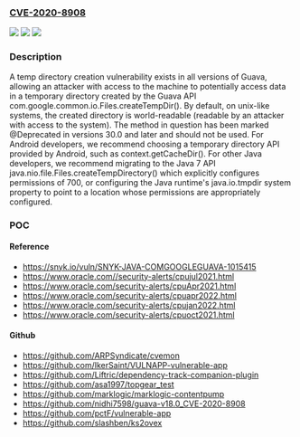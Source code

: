### [CVE-2020-8908](https://cve.mitre.org/cgi-bin/cvename.cgi?name=CVE-2020-8908)
![](https://img.shields.io/static/v1?label=Product&message=Guava&color=blue)
![](https://img.shields.io/static/v1?label=Version&message=1.0%3C%2032.0%20&color=brighgreen)
![](https://img.shields.io/static/v1?label=Vulnerability&message=CWE-378%3A%20Creation%20of%20Temporary%20File%20With%20Insecure%20Permissions&color=brighgreen)

### Description

A temp directory creation vulnerability exists in all versions of Guava, allowing an attacker with access to the machine to potentially access data in a temporary directory created by the Guava API com.google.common.io.Files.createTempDir(). By default, on unix-like systems, the created directory is world-readable (readable by an attacker with access to the system). The method in question has been marked @Deprecated in versions 30.0 and later and should not be used. For Android developers, we recommend choosing a temporary directory API provided by Android, such as context.getCacheDir(). For other Java developers, we recommend migrating to the Java 7 API java.nio.file.Files.createTempDirectory() which explicitly configures permissions of 700, or configuring the Java runtime's java.io.tmpdir system property to point to a location whose permissions are appropriately configured.

### POC

#### Reference
- https://snyk.io/vuln/SNYK-JAVA-COMGOOGLEGUAVA-1015415
- https://www.oracle.com//security-alerts/cpujul2021.html
- https://www.oracle.com/security-alerts/cpuApr2021.html
- https://www.oracle.com/security-alerts/cpuapr2022.html
- https://www.oracle.com/security-alerts/cpujan2022.html
- https://www.oracle.com/security-alerts/cpuoct2021.html

#### Github
- https://github.com/ARPSyndicate/cvemon
- https://github.com/IkerSaint/VULNAPP-vulnerable-app
- https://github.com/Liftric/dependency-track-companion-plugin
- https://github.com/asa1997/topgear_test
- https://github.com/marklogic/marklogic-contentpump
- https://github.com/nidhi7598/guava-v18.0_CVE-2020-8908
- https://github.com/pctF/vulnerable-app
- https://github.com/slashben/ks2ovex


